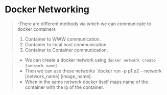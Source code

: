 # Docker Networking
>-There are different methods via which we can communicate to docker containers
>1. Container to WWW communication.
>2. Container to local host communication.
>3. Container to Container communication.

>- We can create a docker network using `docker network create [network_name]`.
>- Then we can use these networks `docker run -p p1:p2 --network [network_name] [image_name].   
>- When in the same network docker itself maps name of the container with the ip of the container.
    